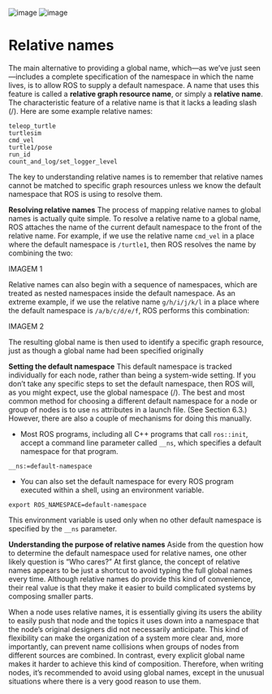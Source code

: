 ![image](https://user-images.githubusercontent.com/48807586/124116148-ff40cc00-da44-11eb-8b2e-c04c66bf0f9f.png)
![image](https://user-images.githubusercontent.com/48807586/124116166-02d45300-da45-11eb-9073-028936f196ce.png)


# Relative names

The main alternative to providing a global name, which—as we’ve just seen—includes a complete specification 
of the namespace in which the name lives, is to allow ROS to supply a default namespace. A name that uses 
this feature is called a **relative graph resource name**, or simply a **relative name**. The characteristic 
feature of a relative name is that it lacks a leading slash (/). Here are some example relative names:

```
teleop_turtle 
turtlesim 
cmd_vel 
turtle1/pose 
run_id 
count_and_log/set_logger_level
```

The key to understanding relative names is to remember that relative names cannot be matched to specific graph 
resources unless we know the default namespace that ROS is using to resolve them.

**Resolving relative names** The process of mapping relative names to global names is actually quite simple. 
To resolve a relative name to a global name, ROS attaches the name of the current default namespace to the front 
of the relative name. For example, if we use the relative name `cmd_vel` in a place where the default namespace 
is `/turtle1`, then ROS resolves the name by combining the two:

IMAGEM 1

Relative names can also begin with a sequence of namespaces, which are treated as nested namespaces inside the 
default namespace. As an extreme example, if we use the relative name `g/h/i/j/k/l` in a place where the default 
namespace is `/a/b/c/d/e/f`, ROS performs this combination:

IMAGEM 2

The resulting global name is then used to identify a specific graph resource, just as though a global name had been 
specified originally

**Setting the default namespace** This default namespace is tracked individually for each node, rather than being a 
system-wide setting. If you don’t take any specific steps to set the default namespace, then ROS will, as you might 
expect, use the global namespace (/). The best and most common method for choosing a different default namespace for 
a node or group of nodes is to use `ns` attributes in a launch file. (See Section 6.3.) However, there are also a 
couple of mechanisms for doing this manually.

- Most ROS programs, including all C++ programs that call `ros::init`, accept a command line parameter called `__ns`, 
which specifies a default namespace for that program.

```
__ns:=default-namespace
```

- You can also set the default namespace for every ROS program executed within a shell, using an environment variable.

```
export ROS_NAMESPACE=default-namespace
```

This environment variable is used only when no other default namespace is specified by the `__ns` parameter.

**Understanding the purpose of relative names** Aside from the question how to determine the default namespace used for 
relative names, one other likely question is “Who cares?” At first glance, the concept of relative names appears to be 
just a shortcut to avoid typing the full global names every time. Although relative names do provide this kind of 
convenience, their real value is that they make it easier to build complicated systems by composing smaller parts. 

When a node uses relative names, it is essentially giving its users the ability to easily push that node and the 
topics it uses down into a namespace that the node’s original designers did not necessarily anticipate. This kind 
of flexibility can make the organization of a system more clear and, more importantly, can prevent name collisions 
when groups of nodes from different sources are combined. In contrast, every explicit global name makes it harder 
to achieve this kind of composition. Therefore, when writing nodes, it’s recommended to avoid using global names, 
except in the unusual situations where there is a very good reason to use them.
